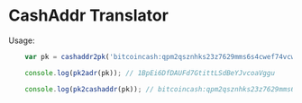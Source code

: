# CashAddr Translator

Usage:

```js
	var pk = cashaddr2pk('bitcoincash:qpm2qsznhks23z7629mms6s4cwef74vcwvy22gdx6a');

	console.log(pk2adr(pk)); // 1BpEi6DfDAUFd7GtittLSdBeYJvcoaVggu

	console.log(pk2cashaddr(pk)); // bitcoincash:qpm2qsznhks23z7629mms6s4cwef74vcwvy22gdx6a
```

